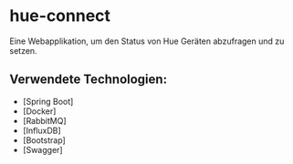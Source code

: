 # hue-connect

Eine Webapplikation, um den Status von Hue Geräten abzufragen und zu setzen.

## Verwendete Technologien:
* [Spring Boot]
* [Docker]
* [RabbitMQ]
* [InfluxDB]
* [Bootstrap]
* [Swagger]
